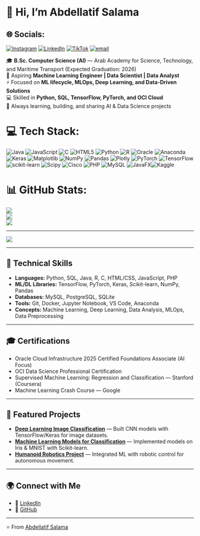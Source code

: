 # 👋 Hi, I’m Abdellatif Salama  
## 🌐 Socials:
[![Instagram](https://img.shields.io/badge/Instagram-%23E4405F.svg?logo=Instagram&logoColor=white)](https://instagram.com/Boodie_4) [![LinkedIn](https://img.shields.io/badge/LinkedIn-%230077B5.svg?logo=linkedin&logoColor=white)](https://linkedin.com/in/www.linkedin.com/in/abdellatif-salama-40a77921a) [![TikTok](https://img.shields.io/badge/TikTok-%23000000.svg?logo=TikTok&logoColor=white)](https://tiktok.com/@Abdellatif.py) [![email](https://img.shields.io/badge/Email-D14836?logo=gmail&logoColor=white)](mailto:abdosalamaman@gmail.comz) 

🎓 **B.Sc. Computer Science (AI)** — Arab Academy for Science, Technology, and Maritime Transport (Expected Graduation: 2026)  
🤖 Aspiring **Machine Learning Engineer | Data Scientist | Data Analyst**  
⚡ Focused on **ML lifecycle, MLOps, Deep Learning, and Data-Driven Solutions**  
💻 Skilled in **Python, SQL, TensorFlow, PyTorch, and OCI Cloud**  
📌 Always learning, building, and sharing AI & Data Science projects  


# 💻 Tech Stack:
![Java](https://img.shields.io/badge/java-%23ED8B00.svg?style=for-the-badge&logo=openjdk&logoColor=white) ![JavaScript](https://img.shields.io/badge/javascript-%23323330.svg?style=for-the-badge&logo=javascript&logoColor=%23F7DF1E) ![C](https://img.shields.io/badge/c-%2300599C.svg?style=for-the-badge&logo=c&logoColor=white) ![HTML5](https://img.shields.io/badge/html5-%23E34F26.svg?style=for-the-badge&logo=html5&logoColor=white) ![Python](https://img.shields.io/badge/python-3670A0?style=for-the-badge&logo=python&logoColor=ffdd54) ![R](https://img.shields.io/badge/r-%23276DC3.svg?style=for-the-badge&logo=r&logoColor=white) ![Oracle](https://img.shields.io/badge/Oracle-F80000?style=for-the-badge&logo=oracle&logoColor=white) ![Anaconda](https://img.shields.io/badge/Anaconda-%2344A833.svg?style=for-the-badge&logo=anaconda&logoColor=white) ![Keras](https://img.shields.io/badge/Keras-%23D00000.svg?style=for-the-badge&logo=Keras&logoColor=white) ![Matplotlib](https://img.shields.io/badge/Matplotlib-%23ffffff.svg?style=for-the-badge&logo=Matplotlib&logoColor=black) ![NumPy](https://img.shields.io/badge/numpy-%23013243.svg?style=for-the-badge&logo=numpy&logoColor=white) ![Pandas](https://img.shields.io/badge/pandas-%23150458.svg?style=for-the-badge&logo=pandas&logoColor=white) ![Plotly](https://img.shields.io/badge/Plotly-%233F4F75.svg?style=for-the-badge&logo=plotly&logoColor=white) ![PyTorch](https://img.shields.io/badge/PyTorch-%23EE4C2C.svg?style=for-the-badge&logo=PyTorch&logoColor=white) ![TensorFlow](https://img.shields.io/badge/TensorFlow-%23FF6F00.svg?style=for-the-badge&logo=TensorFlow&logoColor=white) ![scikit-learn](https://img.shields.io/badge/scikit--learn-%23F7931E.svg?style=for-the-badge&logo=scikit-learn&logoColor=white) ![Scipy](https://img.shields.io/badge/SciPy-%230C55A5.svg?style=for-the-badge&logo=scipy&logoColor=%white) ![Cisco](https://img.shields.io/badge/cisco-%23049fd9.svg?style=for-the-badge&logo=cisco&logoColor=black) ![PHP](https://img.shields.io/badge/php-%23777BB4.svg?style=for-the-badge&logo=php&logoColor=white) ![MySQL](https://img.shields.io/badge/mysql-4479A1.svg?style=for-the-badge&logo=mysql&logoColor=white) ![JavaFX](https://img.shields.io/badge/javafx-%23FF0000.svg?style=for-the-badge&logo=javafx&logoColor=white)![Kaggle](https://img.shields.io/badge/Kaggle-035a7d?style=for-the-badge&logo=kaggle&logoColor=white)
# 📊 GitHub Stats:
![](https://github-readme-stats.vercel.app/api?username=boodie04&theme=dark&hide_border=false&include_all_commits=false&count_private=false)<br/>
![](https://nirzak-streak-stats.vercel.app/?user=boodie04&theme=dark&hide_border=false)<br/>
![](https://github-readme-stats.vercel.app/api/top-langs/?username=boodie04&theme=dark&hide_border=false&include_all_commits=false&count_private=false&layout=compact)

---
[![](https://visitcount.itsvg.in/api?id=boodie04&icon=0&color=0)](https://visitcount.itsvg.in)

<!-- Proudly created with GPRM ( https://gprm.itsvg.in ) -->
---

## 🔧 Technical Skills
- **Languages:** Python, SQL, Java, R, C, HTML/CSS, JavaScript, PHP  
- **ML/DL Libraries:** TensorFlow, PyTorch, Keras, Scikit-learn, NumPy, Pandas  
- **Databases:** MySQL, PostgreSQL, SQLite  
- **Tools:** Git, Docker, Jupyter Notebook, VS Code, Anaconda  
- **Concepts:** Machine Learning, Deep Learning, Data Analysis, MLOps, Data Preprocessing  

---

## 🎓 Certifications
- Oracle Cloud Infrastructure 2025 Certified Foundations Associate (AI Focus)  
- OCI Data Science Professional Certification  
- Supervised Machine Learning: Regression and Classification — Stanford (Coursera)  
- Machine Learning Crash Course — Google  

---

## 📂 Featured Projects
- **[Deep Learning Image Classification](#)** — Built CNN models with TensorFlow/Keras for image datasets.  
- **[Machine Learning Models for Classification](#)** — Implemented models on Iris & MNIST with Scikit-learn.  
- **[Humanoid Robotics Project](#)** — Integrated ML with robotic control for autonomous movement.  

---

## 🌍 Connect with Me
- 💼 [LinkedIn](https://www.linkedin.com/in/abdellatif-salama-40a77921a)  
- 🐙 [GitHub](https://github.com/boodie04)  

---
⭐️ From [Abdellatif Salama](https://github.com/boodie04)
